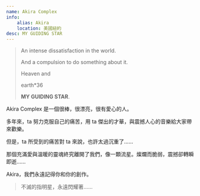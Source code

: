 ```yaml
---
name: Akira Complex
info:
    alias: Akira
    location: 美國紐約
desc: MY GUIDING STAR
---
```


> An intense dissatisfaction in the world.
>
> And a compulsion to do something about it.
>
> Heaven and
> 
> earth*36
>
> **MY GUIDING STAR**.

<BlurBlock>
Akira Complex 是一個很棒，很漂亮，很有愛心的人。

多年來，ta 努力克服自己的痛苦，用 ta 傑出的才華，與震撼人心的音樂給大家帶來歡樂。

但是，ta 所受到的痛苦對 ta 來說，也許太過沉重了……

那個充滿愛與溫暖的靈魂終究離開了我們，像一顆流星。燦爛而脆弱，震撼卻轉瞬即逝……

Akira，我們永遠記得你和你的創作。
</BlurBlock>

> 不滅的指明星，永遠閃耀著……
